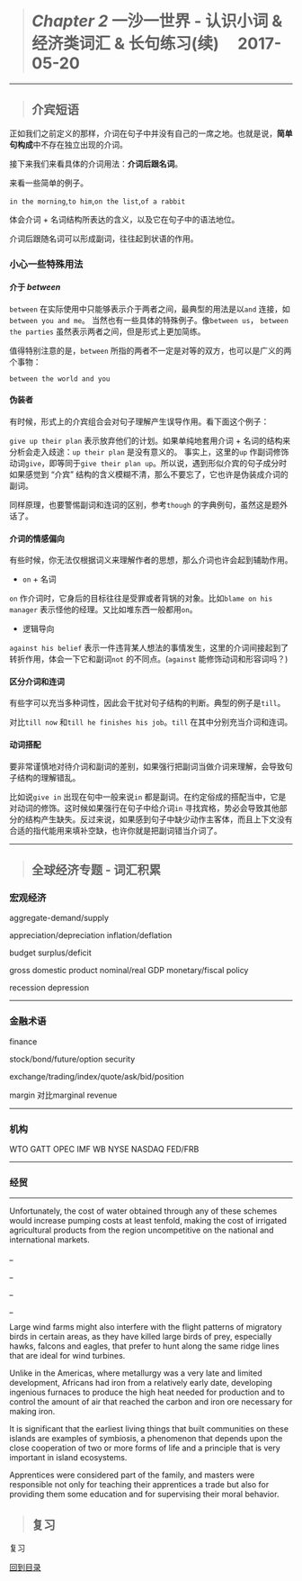 ># *Chapter 2* 一沙一世界 - 认识小词 & 经济类词汇 & 长句练习(续)      2017-05-20

---

>## 介宾短语

正如我们之前定义的那样，介词在句子中并没有自己的一席之地。也就是说，**简单句构成**中不存在独立出现的介词。

接下来我们来看具体的介词用法：**介词后跟名词**。

来看一些简单的例子。

`in the morning`,`to him`,`on the list`,`of a rabbit`

体会介词 + 名词结构所表达的含义，以及它在句子中的语法地位。

介词后跟随名词可以形成副词，往往起到状语的作用。

### 小心一些特殊用法

#### 介于 *between*

`between` 在实际使用中只能够表示介于两者之间，最典型的用法是以`and` 连接，如`between you and me`。
当然也有一些具体的特殊例子。像`between us`， `between the parties` 虽然表示两者之间，但是形式上更加简练。

值得特别注意的是，`between` 所指的两者不一定是对等的双方，也可以是广义的两个事物：

`between the world and you`

#### 伪装者

有时候，形式上的介宾组合会对句子理解产生误导作用。看下面这个例子：

`give up their plan` 表示放弃他们的计划。如果单纯地套用介词 + 名词的结构来分析会走入歧途：`up their plan` 是没有意义的。
事实上，这里的`up` 作副词修饰动词`give`，即等同于`give their plan up`。所以说，遇到形似介宾的句子成分时如果感觉到 “介宾” 结构的含义模糊不清，那么不要忘了，它也许是伪装成介词的副词。

同样原理，也要警惕副词和连词的区别，参考`though` 的字典例句，虽然这是题外话了。

#### 介词的情感偏向

有些时候，你无法仅根据词义来理解作者的思想，那么介词也许会起到辅助作用。

* `on` + 名词

`on` 作介词时，它身后的目标往往是受罪或者背锅的对象。比如`blame on his manager` 表示怪他的经理。又比如堆东西一般都用`on`。

* 逻辑导向

`against his belief` 表示一件违背某人想法的事情发生，这里的介词间接起到了转折作用，体会一下它和副词`not` 的不同点。(`against` 能修饰动词和形容词吗？)

#### 区分介词和连词

有些字可以充当多种词性，因此会干扰对句子结构的判断。典型的例子是`till`。

对比`till now` 和`till he finishes his job`。`till` 在其中分别充当介词和连词。


#### 动词搭配

要非常谨慎地对待介词和副词的差别，如果强行把副词当做介词来理解，会导致句子结构的理解错乱。

比如说`give in` 出现在句中一般来说`in` 都是副词。在约定俗成的搭配当中，它是对动词的修饰。这时候如果强行在句子中给介词`in` 寻找宾格，势必会导致其他部分的结构产生缺失。反过来说，如果感到句子中缺少动作主客体，而且上下文没有合适的指代能用来填补空缺，也许你就是把副词错当介词了。

---

>## 全球经济专题 - 词汇积累

### 宏观经济

aggregate-demand/supply

appreciation/depreciation
inflation/deflation

budget surplus/deficit

gross domestic product
nominal/real GDP
monetary/fiscal policy

recession
depression

---

### 金融术语

finance

stock/bond/future/option
security

exchange/trading/index/quote/ask/bid/position

margin 对比marginal revenue

---

### 机构

WTO GATT OPEC
IMF WB
NYSE NASDAQ FED/FRB

---

### 经贸



---

Unfortunately, the cost of water obtained through any of these schemes would increase pumping costs at least tenfold, making the cost of irrigated agricultural products from the region uncompetitive on the national and international markets.

_

_

_

_

Large wind farms might also interfere with the flight patterns of migratory birds in certain areas, as they have killed large birds of prey, especially hawks, falcons and eagles, that prefer to hunt along the same ridge lines that are ideal for wind turbines.

Unlike in the Americas, where metallurgy was a very late and limited development, Africans had iron from a relatively early date, developing ingenious furnaces to produce the high heat needed for production and to control the amount of air that reached the carbon and iron ore necessary for making iron.

It is significant that the earliest living things that built communities on these islands are examples of symbiosis, a phenomenon that depends upon the close cooperation of two or more forms of life and a principle that is very important in island ecosystems.

Apprentices were considered part of the family, and masters were responsible not only for teaching their apprentices a trade but also for providing them some education and for supervising their moral behavior.



>## 复习

复习


 
 
[回到目录](https://github.com/Comac123/EN666/blob/master/README.md)
